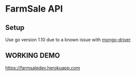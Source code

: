 # FarmSale API

## Setup
Use go version 1.10 due to a known issue with [mongo-driver](https://github.com/golang/go/issues/37362)

## WORKING DEMO

https://farmsaledev.herokuapp.com
